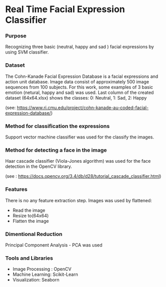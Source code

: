 # Real Time Facial Expression Classifier

### Purpose
Recognizing three basic (neutral, happy and sad ) facial expressions by using SVM classifier.
### Dataset
The Cohn-Kanade Facial Expression Database is a facial expressions and action unit database. Image data consist of approximately 500 image sequences from 100 subjects.  For this work, some examples of 3 basic emotion (netural, happy and sad) was used. Last column of the created dataset (64x64.xlsx) shows the classes: 0: Neutral, 1: Sad, 2: Happy 

(see: https://www.ri.cmu.edu/project/cohn-kanade-au-coded-facial-expression-database/)


### Method for classification the expressions
Support vector machine classifier was used for the classify the images. 
### Method for detecting a face in the image
Haar cascade classifier (Viola-Jones algorithm) was used for the face detection in the OpenCV library. 

(see : https://docs.opencv.org/3.4/db/d28/tutorial_cascade_classifier.html)
### Features 
There is no any feature extraction step. Images was used by flattened:
   - Read the image
   - Resize to(64x64)
   - Flatten the image
  
### Dimentional Reduction
Principal Component Analysis - PCA was used

### Tools and Libraries
 - Image Processing : OpenCV
 - Machine Learning: Scikit-Learn
 - Visualization: Seaborn
